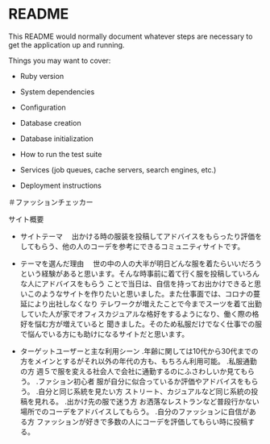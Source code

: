 # README

This README would normally document whatever steps are necessary to get the
application up and running.

Things you may want to cover:

* Ruby version

* System dependencies

* Configuration

* Database creation

* Database initialization

* How to run the test suite

* Services (job queues, cache servers, search engines, etc.)

* Deployment instructions

＃ファッションチェッカー

  サイト概要

* サイトテーマ　
 出かける時の服装を投稿してアドバイスをもらったり評価をしてもらう、他の人のコーデを参考にできるコミュニティサイトです。

* テーマを選んだ理由　
世の中の人の大半が明日どんな服を着たらいいだろうという経験があると思います。そんな時事前に着て行く服を投稿していろんな人にアドバイスをもらう
ことで当日は、自信を持ってお出かけできると思いこのようなサイトを作りたいと思いました。また仕事面では、コロナの蔓延により出社しなくなり
テレワークが増えたことで今までスーツを着て出勤していた人が家でオフィスカジュアルな格好をするようになり、働く際の格好を悩む方が増えていると
聞きました。そのため私服だけでなく仕事での服で悩んでいる方にも助けになるサイトだと思います。

* ターゲットユーザーと主な利用シーン
 .年齢に関しては10代から30代までの方をメインとするがそれ以外の年代の方も、もちろん利用可能。
 .私服通勤の方 週５で服を変える社会人で会社に通勤するのにふさわしいか見てもらう。
 .ファション初心者 服が自分に似合っているか評価やアドバイスをもらう。
 .自分と同じ系統を見たい方 ストリート、カジュアルなど同じ系統の投稿を見れる。
 .出かけ先の服で迷う方 お洒落なレストランなど普段行かない場所でのコーデをアドバイスしてもらう。
 .自分のファッションに自信がある方 ファッションが好きで多数の人にコーデを評価してもらい時に投稿する。